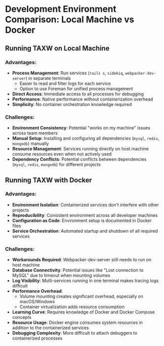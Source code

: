 # Development Environment Comparison: Local Machine vs Docker

## Running TAXW on Local Machine

### Advantages:
- **Process Management**: Run services (`rails s`, `sidekiq`, `webpacker-dev-server`) in separate terminals
  - Easier to read and filter logs for each service
  - Option to use Foreman for unified process management
- **Direct Access**: Immediate access to all processes for debugging
- **Performance**: Native performance without containerization overhead
- **Simplicity**: No container orchestration knowledge required

### Challenges:
- **Environment Consistency**: Potential "works on my machine" issues across team members
- **Manual Setup**: Installing and configuring all dependencies (`mysql`, `redis`, `mongodb`) manually
- **Resource Management**: Services running directly on host machine consume resources even when not actively used
- **Dependency Conflicts**: Potential conflicts between dependencies (`mysql`, `redis`, `mongodb`) for different projects

## Running TAXW with Docker

### Advantages:
- **Environment Isolation**: Containerized services don't interfere with other projects
- **Reproducibility**: Consistent environment across all developer machines
- **Configuration as Code**: Environment setup is documented in Docker files
- **Service Orchestration**: Automated startup and shutdown of all required services

### Challenges:
- **Workarounds Required**: Webpacker-dev-server still needs to run on host machine 
- **Database Connectivity**: Potential issues like "Lost connection to MySQL" due to timeout when mounting volumes
- **Log Visibility**: Multi-services running in one terminal makes tracing logs difficult
- **Performance Overhead**: 
  - Volume mounting creates significant overhead, especially on macOS/Windows
  - Container virtualization adds resource consumption
- **Learning Curve**: Requires knowledge of Docker and Docker Compose concepts
- **Resource Usage**: Docker engine consumes system resources in addition to the containerized services
- **Debugging Complexity**: More difficult to attach debuggers to containerized processes